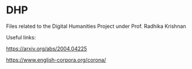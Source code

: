 # DHP
Files related to the Digital Humanities Project under Prof. Radhika Krishnan

Useful links:

https://arxiv.org/abs/2004.04225

https://www.english-corpora.org/corona/


